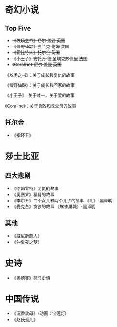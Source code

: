 # 奇幻小说

## Top Five

+ ~~《坟场之书》尼尔·盖曼 英国~~
+ ~~《绿野仙踪》弗兰克·鲍姆 美国~~
+ ~~《霍比特人》托尔金 英国~~
+ ~~《小王子》安托万·德·圣埃克苏佩里 法国~~
+ ~~《Coraline》 尼尔·盖曼 英国~~

《坟场之书》：关于成长和复仇的故事

《绿野仙踪》：关于成长和回家的故事

《小王子》：关于唯一，关于爱的故事

《Coraline》：关于勇敢和救父母的故事

## 托尔金

+ 《指环王》

# 莎士比亚

## 四大悲剧

+ 《哈姆雷特》复仇的故事
+ 《奥赛罗》猜疑的故事
+ 《李尔王》三个女儿和两个儿子的故事 《乱》-黑泽明
+ 《麦克白》贪欲的故事 《蜘蛛巢城》-黑泽明

## 其他

+ 《威尼斯商人》
+ 《仲夏夜之梦》

# 史诗

+ 《奥德赛》荷马史诗

# 中国传说

+ 《沉香救母》（动画：宝莲灯）
+ 《赵氏孤儿》
